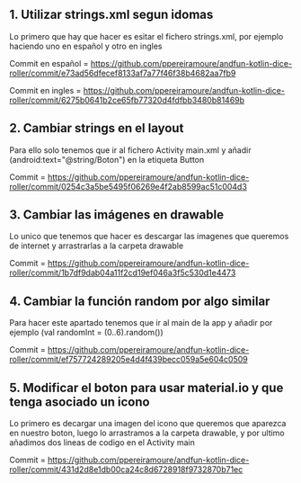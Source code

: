 ## 1. Utilizar strings.xml segun idomas

  Lo primero que hay que hacer es esitar el fichero strings.xml, por ejemplo haciendo uno en español y otro en ingles
    
  Commit en español = https://github.com/ppereiramoure/andfun-kotlin-dice-roller/commit/e73ad56dfecef8133af7a77f46f38b4682aa7fb9 
  
  Commit en ingles = https://github.com/ppereiramoure/andfun-kotlin-dice-roller/commit/6275b0641b2ce65fb77320d4fdfbb3480b81469b
     
    
## 2. Cambiar strings en el layout
        
  Para ello solo tenemos que ir al fichero Activity main.xml y añadir (android:text="@string/Boton") en la etiqueta Button
     
  Commit = https://github.com/ppereiramoure/andfun-kotlin-dice-roller/commit/0254c3a5be5495f06269e4f2ab8599ac51c004d3
 
   
## 3. Cambiar las imágenes en drawable
    
  Lo unico que tenemos que hacer es descargar las imagenes que queremos de internet y arrastrarlas a la carpeta drawable
    
  Commit = https://github.com/ppereiramoure/andfun-kotlin-dice-roller/commit/1b7df9dab04a11f2cd19ef046a3f5c530d1e4473

## 4. Cambiar la función random por algo similar

  Para hacer este apartado tenemos que ir al main de la app y añadir por ejemplo (val randomInt = (0..6).random())
    
  Commit = https://github.com/ppereiramoure/andfun-kotlin-dice-roller/commit/ef757724289205e4d4f439becc059a5e604c0509
    

## 5. Modificar el boton para usar material.io y que tenga asociado un icono

  Lo primero es decargar una imagen del icono que queremos que aparezca en nuestro boton, luego lo arrastramos a la carpeta drawable, y por ultimo 
  añadimos dos lineas de codigo en el Activity main
    
  Commit = https://github.com/ppereiramoure/andfun-kotlin-dice-roller/commit/431d2d8e1db00ca24c8d6728918f9732870b71ec


     
      
